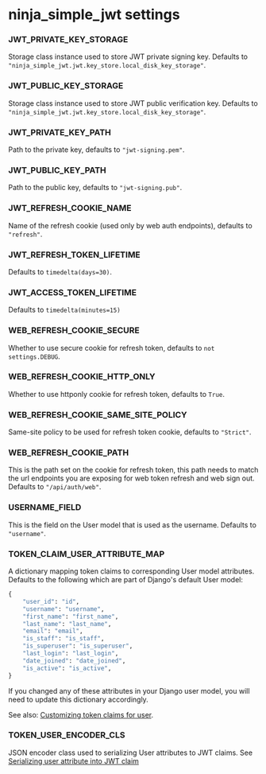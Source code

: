 # ninja_simple_jwt settings

### JWT_PRIVATE_KEY_STORAGE
Storage class instance used to store JWT private signing key. Defaults to `"ninja_simple_jwt.jwt.key_store.local_disk_key_storage"`.

### JWT_PUBLIC_KEY_STORAGE
Storage class instance used to store JWT public verification key. Defaults to `"ninja_simple_jwt.jwt.key_store.local_disk_key_storage"`.

### JWT_PRIVATE_KEY_PATH
Path to the private key, defaults to `"jwt-signing.pem"`.

### JWT_PUBLIC_KEY_PATH
Path to the public key, defaults to `"jwt-signing.pub"`.

### JWT_REFRESH_COOKIE_NAME
Name of the refresh cookie (used only by web auth endpoints), defaults to `"refresh"`.


### JWT_REFRESH_TOKEN_LIFETIME
Defaults to `timedelta(days=30)`.

### JWT_ACCESS_TOKEN_LIFETIME
Defaults to `timedelta(minutes=15)`

### WEB_REFRESH_COOKIE_SECURE
Whether to use secure cookie for refresh token, defaults to `not settings.DEBUG`.

### WEB_REFRESH_COOKIE_HTTP_ONLY
Whether to use httponly cookie for refresh token, defaults to `True`.

### WEB_REFRESH_COOKIE_SAME_SITE_POLICY
Same-site policy to be used for refresh token cookie, defaults to `"Strict"`.

### WEB_REFRESH_COOKIE_PATH
This is the path set on the cookie for refresh token, this path needs to match the url endpoints you are exposing for
web token refresh and web sign out. Defaults to `"/api/auth/web"`.

### USERNAME_FIELD
This is the field on the User model that is used as the username. Defaults to `"username"`.

### TOKEN_CLAIM_USER_ATTRIBUTE_MAP
A dictionary mapping token claims to corresponding User model attributes. Defaults to the following which are part
of Django's default User model:
```python
{
    "user_id": "id",
    "username": "username",
    "first_name": "first_name",
    "last_name": "last_name",
    "email": "email",
    "is_staff": "is_staff",
    "is_superuser": "is_superuser",
    "last_login": "last_login",
    "date_joined": "date_joined",
    "is_active": "is_active",
}
```
If you changed any of these attributes in your Django user model, you will need to update this dictionary accordingly.

See also: [Customizing token claims for user](../readme.md#customizing-token-claims-for-user).

### TOKEN_USER_ENCODER_CLS
JSON encoder class used to serializing User attributes to JWT claims.
See [Serializing user attribute into JWT claim](../readme.md#serializing-user-attribute-into-jwt-claim)

